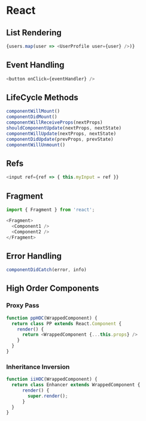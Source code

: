 # React

## List Rendering
```js
{users.map(user => <UserProfile user={user} />)}
```
## Event Handling
```js
<button onClick={eventHandler} />
```

## LifeCycle Methods
```js
componentWillMount()
componentDidMount()
componentWillReceiveProps(nextProps)
shouldComponentUpdate(nextProps, nextState)
componentWillUpdate(nextProps, nextState)
componentDidUpdate(prevProps, prevState)
componentWillUnmount()
```

## Refs
```js
<input ref={ref => { this.myInput = ref }}
```

## Fragment
```js
import { Fragment } from 'react';

<Fragment>
  <Component1 />
  <Component2 />
</Fragment>
```

## Error Handling
```js
componentDidCatch(error, info)
```

## High Order Components
### Proxy Pass
```js
function ppHOC(WrappedComponent) {
  return class PP extends React.Component {
    render() {
      return <WrappedComponent {...this.props} />
    }
  }
}
```

### Inheritance Inversion
```js
function iiHOC(WrappedComponent) {
  return class Enhancer extends WrappedComponent {
      render() {
        super.render();
      }
  }
}
```
